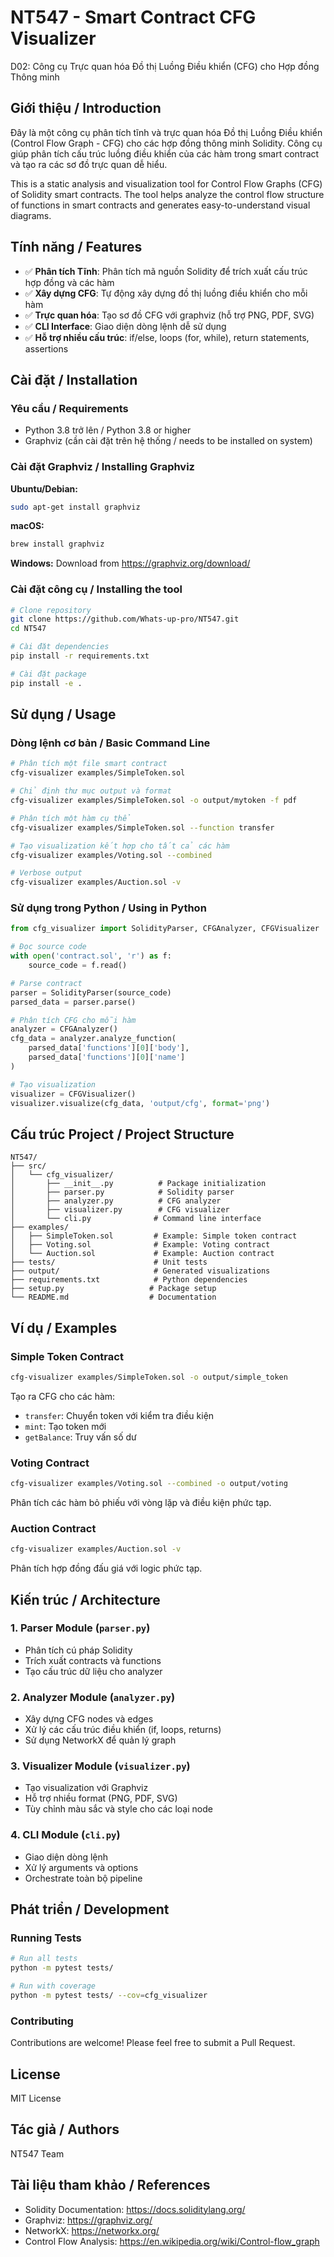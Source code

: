 # NT547 - Smart Contract CFG Visualizer

D02: Công cụ Trực quan hóa Đồ thị Luồng Điều khiển (CFG) cho Hợp đồng Thông minh

## Giới thiệu / Introduction

Đây là một công cụ phân tích tĩnh và trực quan hóa Đồ thị Luồng Điều khiển (Control Flow Graph - CFG) cho các hợp đồng thông minh Solidity. Công cụ giúp phân tích cấu trúc luồng điều khiển của các hàm trong smart contract và tạo ra các sơ đồ trực quan dễ hiểu.

This is a static analysis and visualization tool for Control Flow Graphs (CFG) of Solidity smart contracts. The tool helps analyze the control flow structure of functions in smart contracts and generates easy-to-understand visual diagrams.

## Tính năng / Features

- ✅ **Phân tích Tĩnh**: Phân tích mã nguồn Solidity để trích xuất cấu trúc hợp đồng và các hàm
- ✅ **Xây dựng CFG**: Tự động xây dựng đồ thị luồng điều khiển cho mỗi hàm
- ✅ **Trực quan hóa**: Tạo sơ đồ CFG với graphviz (hỗ trợ PNG, PDF, SVG)
- ✅ **CLI Interface**: Giao diện dòng lệnh dễ sử dụng
- ✅ **Hỗ trợ nhiều cấu trúc**: if/else, loops (for, while), return statements, assertions

## Cài đặt / Installation

### Yêu cầu / Requirements

- Python 3.8 trở lên / Python 3.8 or higher
- Graphviz (cần cài đặt trên hệ thống / needs to be installed on system)

### Cài đặt Graphviz / Installing Graphviz

**Ubuntu/Debian:**
```bash
sudo apt-get install graphviz
```

**macOS:**
```bash
brew install graphviz
```

**Windows:**
Download from https://graphviz.org/download/

### Cài đặt công cụ / Installing the tool

```bash
# Clone repository
git clone https://github.com/Whats-up-pro/NT547.git
cd NT547

# Cài đặt dependencies
pip install -r requirements.txt

# Cài đặt package
pip install -e .
```

## Sử dụng / Usage

### Dòng lệnh cơ bản / Basic Command Line

```bash
# Phân tích một file smart contract
cfg-visualizer examples/SimpleToken.sol

# Chỉ định thư mục output và format
cfg-visualizer examples/SimpleToken.sol -o output/mytoken -f pdf

# Phân tích một hàm cụ thể
cfg-visualizer examples/SimpleToken.sol --function transfer

# Tạo visualization kết hợp cho tất cả các hàm
cfg-visualizer examples/Voting.sol --combined

# Verbose output
cfg-visualizer examples/Auction.sol -v
```

### Sử dụng trong Python / Using in Python

```python
from cfg_visualizer import SolidityParser, CFGAnalyzer, CFGVisualizer

# Đọc source code
with open('contract.sol', 'r') as f:
    source_code = f.read()

# Parse contract
parser = SolidityParser(source_code)
parsed_data = parser.parse()

# Phân tích CFG cho mỗi hàm
analyzer = CFGAnalyzer()
cfg_data = analyzer.analyze_function(
    parsed_data['functions'][0]['body'],
    parsed_data['functions'][0]['name']
)

# Tạo visualization
visualizer = CFGVisualizer()
visualizer.visualize(cfg_data, 'output/cfg', format='png')
```

## Cấu trúc Project / Project Structure

```
NT547/
├── src/
│   └── cfg_visualizer/
│       ├── __init__.py          # Package initialization
│       ├── parser.py            # Solidity parser
│       ├── analyzer.py          # CFG analyzer
│       ├── visualizer.py        # CFG visualizer
│       └── cli.py              # Command line interface
├── examples/
│   ├── SimpleToken.sol         # Example: Simple token contract
│   ├── Voting.sol              # Example: Voting contract
│   └── Auction.sol             # Example: Auction contract
├── tests/                      # Unit tests
├── output/                     # Generated visualizations
├── requirements.txt            # Python dependencies
├── setup.py                   # Package setup
└── README.md                  # Documentation
```

## Ví dụ / Examples

### Simple Token Contract

```bash
cfg-visualizer examples/SimpleToken.sol -o output/simple_token
```

Tạo ra CFG cho các hàm:
- `transfer`: Chuyển token với kiểm tra điều kiện
- `mint`: Tạo token mới
- `getBalance`: Truy vấn số dư

### Voting Contract

```bash
cfg-visualizer examples/Voting.sol --combined -o output/voting
```

Phân tích các hàm bỏ phiếu với vòng lặp và điều kiện phức tạp.

### Auction Contract

```bash
cfg-visualizer examples/Auction.sol -v
```

Phân tích hợp đồng đấu giá với logic phức tạp.

## Kiến trúc / Architecture

### 1. Parser Module (`parser.py`)
- Phân tích cú pháp Solidity
- Trích xuất contracts và functions
- Tạo cấu trúc dữ liệu cho analyzer

### 2. Analyzer Module (`analyzer.py`)
- Xây dựng CFG nodes và edges
- Xử lý các cấu trúc điều khiển (if, loops, returns)
- Sử dụng NetworkX để quản lý graph

### 3. Visualizer Module (`visualizer.py`)
- Tạo visualization với Graphviz
- Hỗ trợ nhiều format (PNG, PDF, SVG)
- Tùy chỉnh màu sắc và style cho các loại node

### 4. CLI Module (`cli.py`)
- Giao diện dòng lệnh
- Xử lý arguments và options
- Orchestrate toàn bộ pipeline

## Phát triển / Development

### Running Tests

```bash
# Run all tests
python -m pytest tests/

# Run with coverage
python -m pytest tests/ --cov=cfg_visualizer
```

### Contributing

Contributions are welcome! Please feel free to submit a Pull Request.

## License

MIT License

## Tác giả / Authors

NT547 Team

## Tài liệu tham khảo / References

- Solidity Documentation: https://docs.soliditylang.org/
- Graphviz: https://graphviz.org/
- NetworkX: https://networkx.org/
- Control Flow Analysis: https://en.wikipedia.org/wiki/Control-flow_graph
